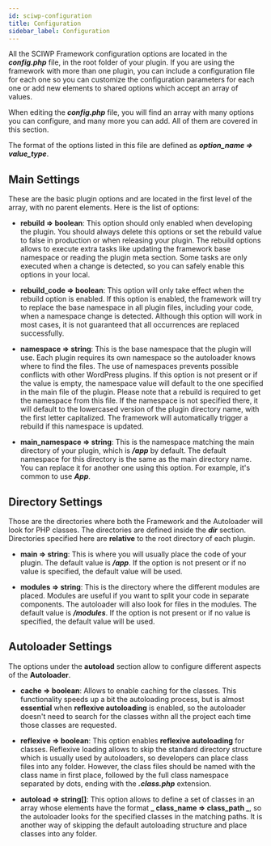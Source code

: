 ```yaml
---
id: sciwp-configuration
title: Configuration
sidebar_label: Configuration
---
```


All the SCIWP Framework configuration options are located in the **_config.php_** file, in the root folder of your plugin.
If you are using the framework with more than one plugin, you can include a configuration file for each one so you can customize
the configuration parameters for each one or add new elements to shared options which accept an array of values.

When editing the **_config.php_** file, you will find an array with many options you can configure, and many more you can add. All of them are covered in this section.

The format of the options listed in this file are defined as **_option_name => value_type_**.

## Main Settings

These are the basic plugin options and are located in the first level of the array, with no parent elements. Here is the list of options:

 * **rebuild => boolean**: This option should only enabled when developing the plugin. You should always delete this options or set the rebuild value to false in production or when releasing your plugin. The rebuild options allows to execute extra tasks like updating the framework base namespace or reading the plugin meta section. Some tasks are only executed when a change is detected, so you can safely enable this options in your local.

 * **rebuild_code => boolean**: This option will only take effect when the rebuild option is enabled. If this option is enabled, the framework will try to replace the base namespace in all plugin files, including your code, when a namespace change is detected. Although this option will work in most cases, it is not guaranteed that all occurrences are replaced successfully.

 * **namespace => string**: This is the base namespace that the plugin will use. Each plugin requires its own namespace so the autoloader knows where to find the files. The use of namespaces prevents possible conflicts with other WordPress plugins. If this option is not present or if the value is empty, the namespace value will default to the one specified in the main file of the plugin. Please note that a rebuild is required to get the namespace from this file. If the namespace is not specified there, it will default to the lowercased version of the plugin directory name, with the first letter capitalized. The framework will automatically trigger a rebuild if this namespace is updated.

 * **main_namespace => string**: This is the namespace matching the main directory of your plugin, which is **_/app_** by default. The
 default namespace for this directory is the same as the main directory name. You can replace it for another one using this option. For example, it's common to use **_App_**.

## Directory Settings

Those are the directories where both the Framework and the Autoloader will look for PHP classes. The directories are defined inside the **_dir_** section. Directories specified here are **relative** to the root directory of each plugin.

 * **main => string**: This is where you will usually place the code of your plugin. The default value is **_/app_**. If the option is not present or if no value is specified, the default value will be used. 

 * **modules => string**: This is the directory where the different modules are placed. Modules are useful if you want to split your code in separate components. The autoloader will also look for files in the modules. The default value is **_/modules_**. If the option is not present or if no value is specified, the default value will be used. 

## Autoloader Settings

The options under the **autoload** section allow to configure different aspects of the **Autoloader**.

* **cache => boolean**: Allows to enable caching for the classes. This functionality speeds up a bit the autoloading process, but is almost **essential** when **reflexive autoloading** is enabled, so the autoloader doesn't need to search for the classes withn all the project each time those classes are requested.

* **reflexive => boolean**: This option enables **reflexive autoloading** for classes. Reflexive loading allows to skip the standard directory structure which is usually used by autoloaders, so developers can place class files into any folder. However, the class files should be named with the class name in first place, followed by the full class namespace separated by dots, ending with the **_.class.php_** extension.

* **autoload => string[]**: This option allows to define a set of classes in an array whose elements have the format **_ class_name => class_path _**, so the autoloader looks for the specified classes in the matching paths. It is another way of skipping the default autoloading structure and place classes into any folder.